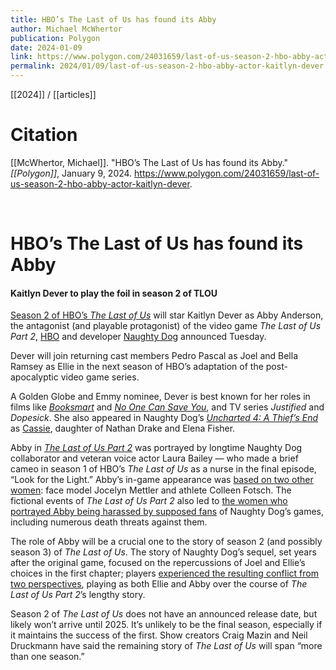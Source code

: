```yaml
---
title: HBO’s The Last of Us has found its Abby
author: Michael McWhertor
publication: Polygon
date: 2024-01-09
link: https://www.polygon.com/24031659/last-of-us-season-2-hbo-abby-actor-kaitlyn-dever
permalink: 2024/01/09/last-of-us-season-2-hbo-abby-actor-kaitlyn-dever
---
```


[[2024]] / [[articles]]

# Citation

[[McWhertor, Michael]]. "HBO’s The Last of Us has found its Abby." *[[Polygon]]*, January 9, 2024. <https://www.polygon.com/24031659/last-of-us-season-2-hbo-abby-actor-kaitlyn-dever>.

<br>

# HBO’s The Last of Us has found its Abby

#### Kaitlyn Dever to play the foil in season 2 of TLOU

[Season 2 of HBO’s _The Last of Us_](https://www.polygon.com/23634196/last-us-season-2-release-date-cast-news) will star Kaitlyn Dever as Abby Anderson, the antagonist (and playable protagonist) of the video game _The Last of Us Part 2_, [HBO](https://twitter.com/StreamOnMax/status/1744765981065654576) and developer [Naughty Dog](https://twitter.com/Naughty_Dog/status/1744766416350560360) announced Tuesday.

Dever will join returning cast members Pedro Pascal as Joel and Bella Ramsey as Ellie in the next season of HBO’s adaptation of the post-apocalyptic video game series.

A Golden Globe and Emmy nominee, Dever is best known for her roles in films like [_Booksmart_](https://www.polygon.com/2019/5/23/18627608/booksmart-review-olivia-wilde-beanie-feldstein-kaitlyn-dever) and [_No One Can Save You_](https://www.polygon.com/reviews/23884006/no-one-will-save-you-movie-review), and TV series _Justified_ and _Dopesick_. She also appeared in Naughty Dog’s [_Uncharted 4: A Thief’s End_](https://www.polygon.com/2016/5/5/11540948/uncharted-4-review-a-thiefs-end-ps4-playstation-4-naughty-dog-nathan-drake) as [Cassie](https://www.polygon.com/23578101/uncharted-5-ps5-ad-naughty-dog-cassie-nathan-drake), daughter of Nathan Drake and Elena Fisher.

Abby in [_The Last of Us Part 2_](https://www.polygon.com/reviews/2020/6/12/21288535/the-last-of-us-part-2-review-ps4-naughty-dog-ellie-joel-violence) was portrayed by longtime Naughty Dog collaborator and veteran voice actor Laura Bailey — who made a brief cameo in season 1 of HBO’s _The Last of Us_ as a nurse in the final episode, “Look for the Light.” Abby’s in-game appearance was [based on two other women](https://www.polygon.com/2020/7/1/21309926/the-last-of-us-part-2-abby-body-actor-naughty-dog-ps4-playstation-sony-body-diversity): face model Jocelyn Mettler and athlete Colleen Fotsch. The fictional events of _The Last of Us Part 2_ also led to [the women who portrayed Abby being harassed by supposed fans](https://www.polygon.com/2020/7/6/21314543/the-last-of-us-2-harassment-neil-druckmann-laura-bailey-naughty-dog-abby-death-threats-ps4) of Naughty Dog’s games, including numerous death threats against them.

The role of Abby will be a crucial one to the story of season 2 (and possibly season 3) of _The Last of Us_. The story of Naughty Dog’s sequel, set years after the original game, focused on the repercussions of Joel and Ellie’s choices in the first chapter; players [experienced the resulting conflict from two perspectives](https://www.polygon.com/reviews/2020/7/8/21316392/last-of-us-2-reviews-spoilers-ellie-joel-abby-ending-revenge), playing as both Ellie and Abby over the course of _The Last of Us Part 2_’s lengthy story.

Season 2 of _The Last of Us_ does not have an announced release date, but likely won’t arrive until 2025. It’s unlikely to be the final season, especially if it maintains the success of the first. Show creators Craig Mazin and Neil Druckmann have said the remaining story of _The Last of Us_ will span “more than one season.”
